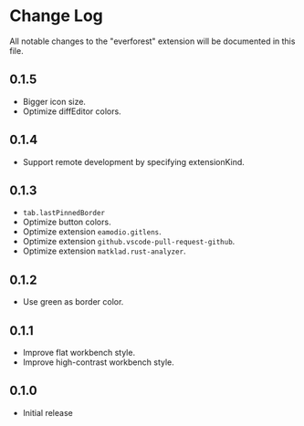 # Change Log

All notable changes to the "everforest" extension will be documented in this file.

## 0.1.5

- Bigger icon size.
- Optimize diffEditor colors.

## 0.1.4

- Support remote development by specifying extensionKind.

## 0.1.3

- `tab.lastPinnedBorder`
- Optimize button colors.
- Optimize extension `eamodio.gitlens`.
- Optimize extension `github.vscode-pull-request-github`.
- Optimize extension `matklad.rust-analyzer`.

## 0.1.2

- Use green as border color.

## 0.1.1

- Improve flat workbench style.
- Improve high-contrast workbench style.

## 0.1.0

- Initial release
